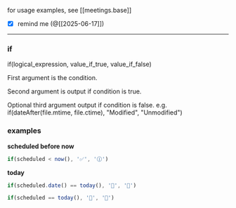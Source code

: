 for usage examples, see [[meetings.base]]

- [x] remind me (@[[2025-06-17]])
___
### if

if(logical_expression, value_if_true, value_if_false)

First argument is the condition.

Second argument is output if condition is true.

Optional third argument output if condition is false.
e.g. if(dateAfter(file.mtime, file.ctime), "Modified", "Unmodified")

### examples

**scheduled before now**

```js
if(scheduled < now(), '✅', '🕧')
```

**today**

```js
if(scheduled.date() == today(), '🚩', '📅')
```

```js
if(scheduled == today(), '🚩', '📅')
```
